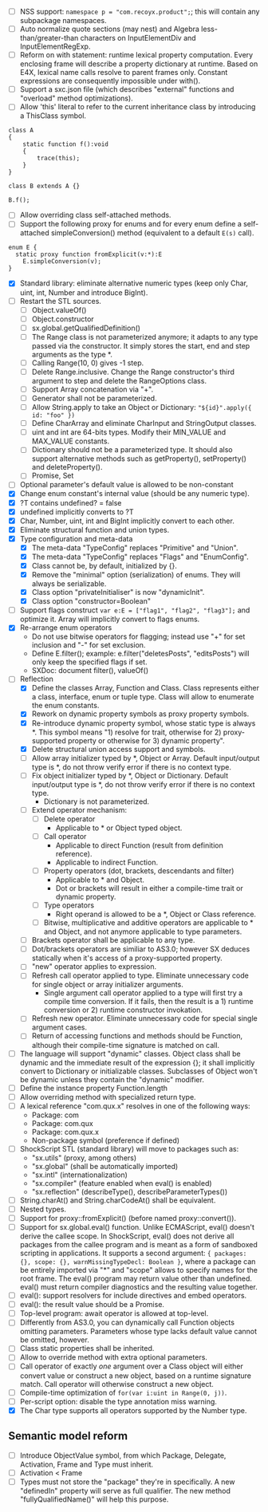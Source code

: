 - [ ] NSS support: `namespace p = "com.recoyx.product";`; this will contain any subpackage namespaces.
- [ ] Auto normalize quote sections (may nest) and Algebra less-than/greater-than characters on InputElementDiv and InputElementRegExp.
- [ ] Reform on with statement: runtime lexical property computation. Every enclosing frame will describe a property dictionary at runtime. Based on E4X, lexical name calls resolve to parent frames only. Constant expressions are consequently impossible under with().
- [ ] Support a sxc.json file (which describes "external" functions and "overload" method optimizations).
- [ ] Allow 'this' literal to refer to the current inheritance class by introducing a ThisClass symbol.

```
class A
{
    static function f():void
    {
        trace(this);
    }
}

class B extends A {}

B.f();
```

- [ ] Allow overriding class self-attached methods.
- [ ] Support the following proxy for enums and for every enum define a self-attached simpleConversion() method (equivalent to a default `E(s)` call).

```
enum E {
  static proxy function fromExplicit(v:*):E
    E.simpleConversion(v);
}
```

- [x] Standard library: eliminate alternative numeric types (keep only Char, uint, int, Number and introduce BigInt).
- [ ] Restart the STL sources.
  - [ ] Object.valueOf()
  - [ ] Object.constructor
  - [ ] sx.global.getQualifiedDefinition()
  - [ ] The Range class is not parameterized anymore; it adapts to any type passed via the constructor. It simply stores the start, end and step arguments as the type \*.
  - [ ] Calling Range(10, 0) gives -1 step.
  - [ ] Delete Range.inclusive. Change the Range constructor's third argument to step and delete the RangeOptions class.
  - [ ] Support Array concatenation via "+".
  - [ ] Generator shall not be parameterized.
  - [ ] Allow String.apply to take an Object or Dictionary: `"${id}".apply({ id: "foo" })`
  - [ ] Define CharArray and eliminate CharInput and StringOutput classes.
  - [ ] uint and int are 64-bits types. Modify their MIN_VALUE and MAX_VALUE constants.
  - [ ] Dictionary should not be a parameterized type. It should also support alternative methods such as getProperty(), setProperty() and deleteProperty().
  - [ ] Promise, Set
- [ ] Optional parameter's default value is allowed to be non-constant
- [x] Change enum constant's internal value (should be any numeric type).
- [x] ?T contains undefined? = false
- [x] undefined implicitly converts to ?T
- [x] Char, Number, uint, int and BigInt implicitly convert to each other.
- [x] Eliminate structural function and union types.
- [x] Type configuration and meta-data
  - [x] The meta-data "TypeConfig" replaces "Primitive" and "Union".
  - [x] The meta-data "TypeConfig" replaces "Flags" and "EnumConfig".
  - [x] Class cannot be, by default, initialized by {}.
  - [x] Remove the "minimal" option (serialization) of enums. They will always be serializable.
  - [x] Class option "privateInitialiser" is now "dynamicInit".
  - [x] Class option "constructor=Boolean"
- [ ] Support flags construct `var e:E = ["flag1", "flag2", "flag3"];` and optimize it. Array will implicitly convert to flags enums.
- [x] Re-arrange enum operators
  - Do not use bitwise operators for flagging; instead use "+" for set inclusion and "-" for set exclusion.
  - Define E.filter(); example: e.filter("deletesPosts", "editsPosts") will only keep the specified flags if set.
  - SXDoc: document filter(), valueOf()
- [ ] Reflection
  - [x] Define the classes Array, Function and Class. Class represents either a class, interface, enum or tuple type. Class will allow to enumerate the enum constants.
  - [x] Rework on dynamic property symbols as proxy property symbols.
  - [x] Re-introduce dynamic property symbol, whose static type is always \*. This symbol means "1) resolve for trait, otherwise for 2) proxy-supported property or otherwise for 3) dynamic property".
  - [x] Delete structural union access support and symbols.
  - [ ] Allow array initializer typed by \*, Object or Array. Default input/output type is \*, do not throw verify error if there is no context type.
  - [ ] Fix object initializer typed by \*, Object or Dictionary. Default input/output type is \*, do not throw verify error if there is no context type.
    - Dictionary is not parameterized.
  - [ ] Extend operator mechanism:
    - [ ] Delete operator
      - Applicable to \* or Object typed object.
    - [ ] Call operator
      - Applicable to direct Function (result from definition reference).
      - Applicable to indirect Function.
    - [ ] Property operators (dot, brackets, descendants and filter)
      - Applicable to \* and Object.
      - Dot or brackets will result in either a compile-time trait or dynamic property.
    - [ ] Type operators
      - Right operand is allowed to be a \*, Object or Class reference.
    - [ ] Bitwise, multiplicative and additive operators
      are applicable to \* and Object,
      and not anymore applicable to type parameters.
  - [ ] Brackets operator shall be applicable to any type.
  - [ ] Dot/brackets operators are similiar to AS3.0; however SX deduces statically when it's access of a proxy-supported property.
  - [ ] "new" operator applies to expression.
  - [ ] Refresh call operator applied to type. Eliminate unnecessary code for single object or array initializer arguments.
    - Single argument call operator applied to a type will first try a compile time conversion. If it fails, then the result is a 1) runtime conversion or 2) runtime constructor invokation.
  - [ ] Refresh new operator. Eliminate unnecessary code for special single argument cases.
  - [ ] Return of accessing functions and methods should be Function, although their compile-time signature is matched on call.
- [ ] The language will support "dynamic" classes. Object class shall be dynamic and the immediate result of the expression {}; it shall implicitly convert to Dictionary or initializable classes. Subclasses of Object won't be dynamic unless they contain the "dynamic" modifier.
- [ ] Define the instance property Function.length
- [ ] Allow overriding method with specialized return type.
- [ ] A lexical reference "com.qux.x" resolves in one of the following ways:
  - Package: com
  - Package: com.qux
  - Package: com.qux.x
  - Non-package symbol (preference if defined)
- [ ] ShockScript STL (standard library) will move to packages such as:
  - "sx.utils" (proxy, among others)
  - "sx.global" (shall be automatically imported)
  - "sx.intl" (internationalization)
  - "sx.compiler" (feature enabled when eval() is enabled)
  - "sx.reflection" (describeType(), describeParameterTypes())
- [ ] String.charAt() and String.charCodeAt() shall be equivalent.
- [ ] Nested types.
- [ ] Support for proxy::fromExplicit() (before named proxy::convert()).
- [ ] Support for sx.global.eval() function. Unlike ECMAScript, eval() doesn't derive the callee scope. In ShockScript, eval() does not derive all packages from the callee program and is meant as a form of sandboxed scripting in applications. It supports a second argument: `{ packages: {}, scope: {}, warnMissingTypeDecl: Boolean }`, where a package can be entirely imported via "\*" and "scope" allows to specify names for the root frame. The eval() program may return value other than undefined. eval() must return compiler diagnostics and the resulting value together.
- [ ] eval(): support resolvers for include directives and embed operators.
- [ ] eval(): the result value should be a Promise.
- [ ] Top-level program: await operator is allowed at top-level.
- [ ] Differently from AS3.0, you can dynamically call Function objects omitting parameters. Parameters whose type lacks default value cannot be omitted, however.
- [ ] Class static properties shall be inherited.
- [ ] Allow to override method with extra optional parameters.
- [ ] Call operator of exactly _one_ argument over a Class object will either convert value or construct a new object, based on a runtime signature match. Call operator will otherwise construct a new object.
- [ ] Compile-time optimization of `for(var i:uint in Range(0, j))`.
- [ ] Per-script option: disable the type annotation miss warning.
- [x] The Char type supports all operators supported by the Number type.

## Semantic model reform

- [ ] Introduce ObjectValue symbol, from which Package, Delegate, Activation, Frame and Type must inherit.
- [ ] Activation < Frame
- [ ] Types must not store the "package" they're in specifically. A new "definedIn" property will serve as full qualifier. The new method "fullyQualifiedName()" will help this purpose.
